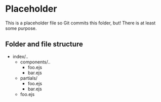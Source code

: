 # Placeholder

This is a placeholder file so Git commits this folder, but! There is at least some purpose.

## Folder and file structure
* index/..
  * components/..
    * foo.ejs
    * bar.ejs
  * partials/
    * foo.ejs
    * bar.ejs
  * foo.ejs
